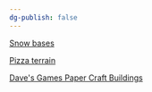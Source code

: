 ```yaml
---
dg-publish: false
---
```


[Snow bases](https://www.youtube.com/watch?v=KotVniIpyw)

[Pizza terrain](https://www.youtube.com/watch?v=xVcs9ASYNeY)

[Dave's Games Paper Craft Buildings](https://www.davesgames.net)